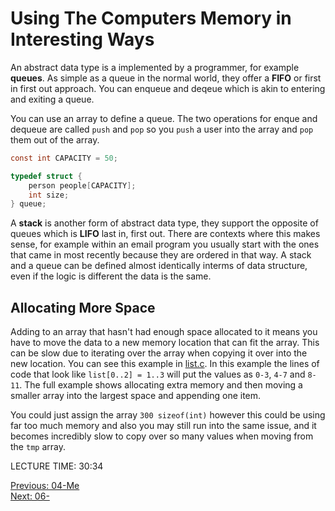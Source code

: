 # Using The Computers Memory in Interesting Ways

An abstract data type is a implemented by a programmer, for example __queues__. As simple as a queue in the normal world, they offer a __FIFO__ or first in first out approach. You can enqueue and deqeue which is akin to entering and exiting a queue. 

You can use an array to define a queue. The two operations for enque and dequeue are called `push` and `pop` so you `push` a user into the array and `pop` them out of the array. 

```c
const int CAPACITY = 50;

typedef struct {
    person people[CAPACITY];
    int size;
} queue;
```

A __stack__ is another form of abstract data type, they support the opposite of queues which is __LIFO__ last in, first out. There are contexts where this makes sense, for example within an email program you usually start with the ones that came in most recently because they are ordered in that way.  A stack and a queue can be defined almost identically interms of data structure, even if the logic is different the data is the same.

## Allocating More Space

Adding to an array that hasn't had enough space allocated to it means you have to move the data to a new memory location that can fit the array. This can be slow due to iterating over the array when copying it over into the new location. You can see this example in [list.c](./list.c). In this example the lines of code that look like `list[0..2] = 1..3` will put the values as `0-3`, `4-7` and `8-11`. The full example shows allocating extra memory and then moving a smaller array into the largest space and appending one item.

You could just assign the array `300 sizeof(int)` however this could be using far too much memory and also you may still run into the same issue, and it becomes incredibly slow to copy over so many values when moving from the `tmp` array.

LECTURE TIME: 30:34


[Previous: 04-Me](../04-Memory/README.md) <br />
[Next: 06-](../06-) 
